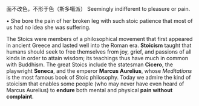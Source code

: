 面不改色，不形于色（斯多噶派）
 Seemingly indifferent to pleasure or pain. 

• She bore the pain of her broken leg with such stoic patience that most of us had no idea she was suffering. 

The Stoics  were  members  of  a  philosophical  movement  that  first  appeared  in  ancient  Greece  and lasted well into the Roman era.
**Stoicism** taught that humans should seek to free themselves from joy,
grief,  and  passions  of  all  kinds  in  order  to  attain  wisdom;  its  teachings  thus  have  much  in  common with  Buddhism.  The  great  Stoics  include  the  statesman  **Cicero**,  the  playwright  **Seneca**,  and  the emperor **Marcus Aurelius**, whose *Meditations* is the most famous book of Stoic philosophy. Today we admire the kind of stoicism that enables some people (who may never have even heard of Marcus Aurelius) to **endure** both mental and physical **pain without complaint**.
